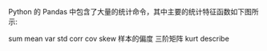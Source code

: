 Python 的 Pandas 中包含了大量的统计命令，其中主要的统计特征函数如下图所示:

sum
mean
var
std
corr
cov
skew    样本的偏度 三阶矩阵
kurt
describe 